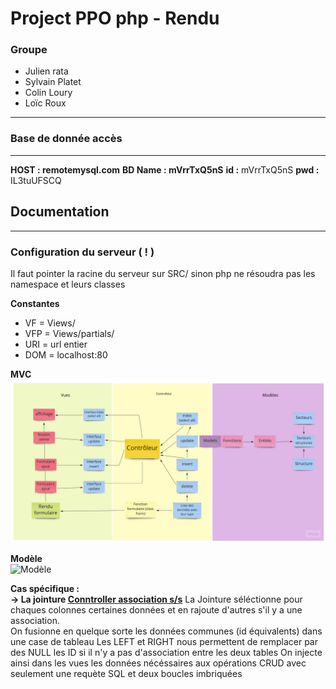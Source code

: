 # Project PPO php - Rendu
### Groupe
- Julien rata
- Sylvain Platet
- Colin Loury
- Loïc Roux
---

### Base de donnée accès
---
**HOST : remotemysql.com** 
**BD Name : mVrrTxQ5nS**
**id :** mVrrTxQ5nS
**pwd :** IL3tuUFSCQ

## Documentation
---
### Configuration du serveur ( ! )
Il faut pointer la racine du serveur sur SRC/ sinon php ne résoudra pas les namespace et leurs classes

**Constantes**<br>

- VF = Views/
- VFP = Views/partials/
- URI = url entier
- DOM = localhost:80

**MVC**<br>
![MVC](docs/consigne/MVC.jpg)


**Modèle**<br>
![Modèle](docs/consigne/GL3_1920_PHP_TP_noté_structures.PNG)

**Cas spécifique :**<br>
**&rarr; La jointure [Conntroller association s/s](SRC/Controllers/ControllerSecteursStructures.php)**
La Jointure séléctionne pour chaques colonnes certaines données et en rajoute d'autres s'il y a une association.<br>
On fusionne en quelque sorte les données communes (id équivalents) dans une case de tableau 
Les LEFT et RIGHT nous permettent de remplacer par des NULL les ID si il n'y a pas d'association entre les deux tables
On injecte ainsi dans les vues les données nécéssaires aux opérations CRUD avec seulement une requète SQL et deux boucles imbriquées

